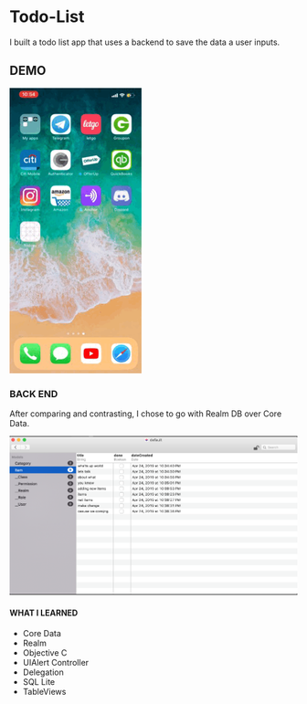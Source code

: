 # Todo-List

I built a todo list app that uses a backend to save the data a user inputs.

## DEMO

![](images/Image.gif)

### BACK END

After comparing and contrasting, I chose to go with Realm DB over Core Data. 

![](images/Screen%20Shot%202019-04-25%20at%201.49.53%20PM.png)

#### WHAT I LEARNED

- Core Data 
- Realm 
- Objective C
- UIAlert Controller 
- Delegation 
- SQL Lite 
- TableViews
